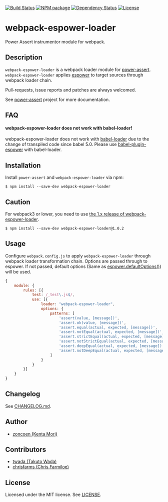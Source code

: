 [![Build Status][travis-image]][travis-url]
[![NPM package][npm-image]][npm-url]
[![Dependency Status][depstat-image]][depstat-url]
[![License][license-image]][license-url]

# webpack-espower-loader

Power Assert instrumentor module for webpack.

## Description

`webpack-espower-loader` is a webpack loader module for [power-assert](https://github.com/power-assert-js/power-assert).
`webpack-espower-loader` applies [espower](http://github.com/power-assert-js/espower) to target sources through webpack loader chain.

Pull-requests, issue reports and patches are always welcomed.

See [power-assert](https://github.com/power-assert-js/power-assert) project for more documentation.

## FAQ

#### webpack-espower-loader does not work with babel-loader!

webpack-espower-loader does not work with [babel-loader](https://github.com/babel/babel-loader) due to the change of transpiled code since babel 5.0. Please use [babel-plugin-espower](https://github.com/power-assert-js/babel-plugin-espower) with babel-loader.


## Installation

Install `power-assert` and `webpack-espower-loader` via npm:

```console
$ npm install --save-dev webpack-espower-loader
```

## Caution

For webpack3 or lower, you need to use [the 1.x release of webpack-espower-loader](https://github.com/power-assert-js/webpack-espower-loader/tree/1.x).

```
$ npm install --save-dev webpack-espower-loader@1.0.2
```

## Usage

Configure `webpack.config.js` to apply `webpack-espower-loader` through webpack loader transformation chain. Options are passed through to espower.
If not passed, default options (Same as [espower.defaultOptions()](https://github.com/power-assert-js/espower#var-options--espowerdefaultoptions)) will be used.

```js
{
    module: {
        rules: [{
            test: /_test\.js$/,
            use: [{
                loader: "webpack-espower-loader",
                options: {
                    patterns: [
                        'assert(value, [message])',
                        'assert.ok(value, [message])',
                        'assert.equal(actual, expected, [message])',
                        'assert.notEqual(actual, expected, [message])',
                        'assert.strictEqual(actual, expected, [message])',
                        'assert.notStrictEqual(actual, expected, [message])',
                        'assert.deepEqual(actual, expected, [message])',
                        'assert.notDeepEqual(actual, expected, [message])'
                    ]
                }
            }
        }]
    }
}
```

## Changelog

See [CHANGELOG.md](https://github.com/power-assert-js/webpack-espower-loader/blob/master/CHANGELOG.md).

## Author

* [zoncoen (Kenta Mori)](https://github.com/zoncoen)

## Contributors

* [twada (Takuto Wada)](https://github.com/twada)
* [chrisfarms (Chris Farmiloe)](https://github.com/chrisfarms)

## License

Licensed under the MIT license. See [LICENSE](https://github.com/power-assert-js/webpack-espower-loader/blob/master/LICENSE).

[travis-url]: https://travis-ci.org/power-assert-js/webpack-espower-loader
[travis-image]: https://secure.travis-ci.org/power-assert-js/webpack-espower-loader.svg?branch=master

[npm-url]: https://npmjs.org/package/webpack-espower-loader
[npm-image]: https://badge.fury.io/js/webpack-espower-loader.svg

[depstat-url]: https://gemnasium.com/power-assert-js/webpack-espower-loader
[depstat-image]: https://gemnasium.com/power-assert-js/webpack-espower-loader.svg

[license-url]: https://github.com/power-assert-js/webpack-espower-loader/blob/master/LICENSE
[license-image]: http://img.shields.io/badge/license-MIT-brightgreen.svg?style=flat
